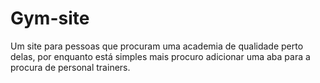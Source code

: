 # Gym-site
Um site para pessoas que procuram uma academia de qualidade perto delas, por enquanto está simples mais procuro adicionar uma aba para a procura de personal trainers.
